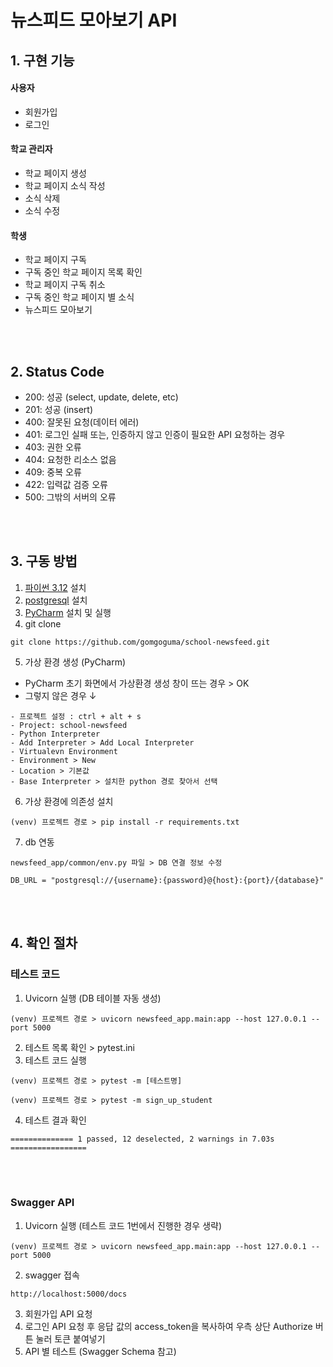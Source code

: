 # 뉴스피드 모아보기 API

## 1. 구현 기능

#### 사용자
- 회원가입
- 로그인

#### 학교 관리자
- 학교 페이지 생성
- 학교 페이지 소식 작성
- 소식 삭제
- 소식 수정

#### 학생
- 학교 페이지 구독
- 구독 중인 학교 페이지 목록 확인
- 학교 페이지 구독 취소
- 구독 중인 학교 페이지 별 소식
- 뉴스피드 모아보기

<br><br>
## 2.  Status Code
- 200: 성공 (select, update, delete, etc)
- 201: 성공 (insert)
- 400: 잘못된 요청(데이터 에러)
- 401: 로그인 실패 또는, 인증하지 않고 인증이 필요한 API 요청하는 경우
- 403: 권한 오류
- 404: 요청한 리소스 없음
- 409: 중복 오류
- 422: 입력값 검증 오류
- 500: 그밖의 서버의 오류

<br><br>
## 3. 구동 방법
1. [파이썬 3.12](https://www.python.org/downloads/release/python-3120/) 설치
2. [postgresql](https://www.postgresql.org/download/) 설치
3. [PyCharm](https://www.jetbrains.com/ko-kr/pycharm/) 설치 및 실행
4. git clone
```
git clone https://github.com/gomgoguma/school-newsfeed.git
```
5. 가상 환경 생성 (PyCharm)
 - PyCharm 초기 화면에서 가상환경 생성 창이 뜨는 경우 > OK 
 - 그렇지 않은 경우 ↓
```
- 프로젝트 설정 : ctrl + alt + s
- Project: school-newsfeed
- Python Interpreter
- Add Interpreter > Add Local Interpreter
- Virtualevn Environment
- Environment > New
- Location > 기본값
- Base Interpreter > 설치한 python 경로 찾아서 선택
```
6. 가상 환경에 의존성 설치 
```
(venv) 프로젝트 경로 > pip install -r requirements.txt
```
7. db 연동
```
newsfeed_app/common/env.py 파일 > DB 연결 정보 수정

DB_URL = "postgresql://{username}:{password}@{host}:{port}/{database}"
```

<br><br>

## 4. 확인 절차

### 테스트 코드
1. Uvicorn 실행 (DB 테이블 자동 생성)
```
(venv) 프로젝트 경로 > uvicorn newsfeed_app.main:app --host 127.0.0.1 --port 5000
```
2. 테스트 목록 확인 > pytest.ini
3. 테스트 코드 실행
```
(venv) 프로젝트 경로 > pytest -m [테스트명]

(venv) 프로젝트 경로 > pytest -m sign_up_student
```
4. 테스트 결과 확인
```
============== 1 passed, 12 deselected, 2 warnings in 7.03s ================= 
```

<br><br>
### Swagger API
1. Uvicorn 실행 (테스트 코드 1번에서 진행한 경우 생략)
```
(venv) 프로젝트 경로 > uvicorn newsfeed_app.main:app --host 127.0.0.1 --port 5000
```
2. swagger 접속
```
http://localhost:5000/docs
```
3. 회원가입 API 요청 
4. 로그인 API 요청 후 응답 값의 access_token을 복사하여 우측 상단 Authorize 버튼 눌러 토큰 붙여넣기
4. API 별 테스트 (Swagger Schema 참고)
